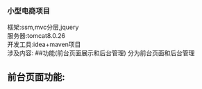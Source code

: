 ### 小型电商项目
框架:ssm,mvc分层,jquery<br/>
服务器:tomcat8.0.26<br/>
开发工具:idea+maven项目<br/>
涉及内容:
##功能(前台页面展示和后台管理)
分为前台页面和后台管理<br/>
## 前台页面功能:<br/>


